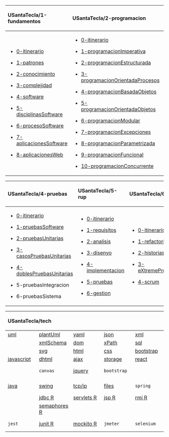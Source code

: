 <table style="width:100%;">
<colgroup>
<col style="width: 30%" />
<col style="width: 35%" />
<col style="width: 35%" />
</colgroup>
<thead>
<tr class="header">
<th style="text-align: left;"><p><strong><span
class="blue">USantaTecla/1-fundamentos</span></strong></p></th>
<th style="text-align: left;"><p><strong><span
class="blue">USantaTecla/2-programacion</span></strong></p></th>
<th style="text-align: left;"><p><strong><span
class="blue">USantaTecla/3-disenyo</span></strong></p></th>
</tr>
</thead>
<tbody>
<tr class="odd">
<td style="text-align: left;"><ul>
<li><p><a
href="USantaTecla/1-fundamentos/0-itinerario/index.html">0-itinerario</a></p></li>
<li><p><a
href="USantaTecla/1-fundamentos/1-patrones/index.html">1-patrones</a></p></li>
<li><p><a
href="USantaTecla/1-fundamentos/2-conocimiento/index.html">2-conocimiento</a></p></li>
<li><p><a
href="USantaTecla/1-fundamentos/3-complejidad/index.html">3-complejidad</a></p></li>
<li><p><a
href="USantaTecla/1-fundamentos/4-software/index.html">4-software</a></p></li>
<li><p><a
href="USantaTecla/1-fundamentos/5-disciplinasSoftware/index.html">5-disciplinasSoftware</a></p></li>
<li><p><a
href="USantaTecla/1-fundamentos/6-procesoSoftware/index.html">6-procesoSoftware</a></p></li>
<li><p><a
href="USantaTecla/1-fundamentos/7-aplicacionesSoftware/index.html">7-aplicacionesSoftware</a></p></li>
<li><p><a
href="USantaTecla/1-fundamentos/8-aplicacionesWeb/">8-aplicacionesWeb</a></p></li>
</ul></td>
<td style="text-align: left;"><ul>
<li><p><a
href="USantaTecla/2-programacion/0-itinerario/index.html">0-itinerario</a></p></li>
<li><p><a
href="USantaTecla/2-programacion/1-programacionImperativa/index.html">1-programacionImperativa</a></p></li>
<li><p><a
href="USantaTecla/2-programacion/2-programacionEstructurada/index.html">2-programacionEstructurada</a></p></li>
<li><p><a
href="USantaTecla/2-programacion/3-programacionOrientadaProcesos/index.html">3-programacionOrientadaProcesos</a></p></li>
<li><p><a
href="USantaTecla/2-programacion/4-programacionBasadaObjetos/index.html">4-programacionBasadaObjetos</a></p></li>
<li><p><a
href="USantaTecla/2-programacion/5-programacionOrientadaObjetos/index.html">5-programacionOrientadaObjetos</a></p></li>
<li><p><a
href="USantaTecla/2-programacion/6-programacionModular/index.html">6-programacionModular</a></p></li>
<li><p><a
href="USantaTecla/2-programacion/7-programacionExcepciones/index.html">7-programacionExcepciones</a></p></li>
<li><p><a
href="USantaTecla/2-programacion/8-programacionParametrizada/index.html">8-programacionParametrizada</a></p></li>
<li><p><a
href="USantaTecla/2-programacion/9-programacionFuncional/index.html">9-programacionFuncional</a></p></li>
<li><p><a
href="USantaTecla/2-programacion/10-programacionConcurrente/index.html">10-programacionConcurrente</a></p></li>
</ul></td>
<td style="text-align: left;"><ul>
<li><p><a
href="USantaTecla/3-disenyo/0-itinerario/index.html">0-itinerario</a></p></li>
<li><p><a
href="USantaTecla/3-disenyo/1-disenyo/index.html">1-disenyo</a></p></li>
<li><p><a
href="USantaTecla/3-disenyo/2-disenyoModular/index.html">2-disenyoModular</a></p></li>
<li><p><a
href="USantaTecla/3-disenyo/3-disenyoOrientadoObjetos/index.html">3-disenyoOrientadoObjetos</a></p></li>
<li><p><a
href="USantaTecla/3-disenyo/4-patronesDisenyo/index.html">4-patronesDisenyo</a></p></li>
<li><p><a
href="USantaTecla/3-disenyo/5-arquitecturaSoftware/index.html">5-arquitecturaSoftware</a></p></li>
<li><p><a
href="USantaTecla/3-disenyo/6-arquitecturaMVC/index.html">6-arquitecturaMVC</a></p></li>
<li><p>7-arquitecturaSistemas</p></li>
</ul></td>
</tr>
</tbody>
</table>

<table>
<colgroup>
<col style="width: 33%" />
<col style="width: 33%" />
<col style="width: 33%" />
</colgroup>
<thead>
<tr class="header">
<th style="text-align: left;"><p><strong><span
class="blue">USantaTecla/4-pruebas</span></strong></p></th>
<th style="text-align: left;"><p><strong><span
class="blue">USantaTecla/5-rup</span></strong></p></th>
<th style="text-align: left;"><p><strong><span
class="blue">USantaTecla/6-agiles</span></strong></p></th>
</tr>
</thead>
<tbody>
<tr class="odd">
<td style="text-align: left;"><ul>
<li><p><a
href="USantaTecla/4-pruebas/0-itinerario/index.html">0-itinerario</a></p></li>
<li><p><a
href="USantaTecla/4-pruebas/1-pruebasSoftware/index.html">1-pruebasSoftware</a></p></li>
<li><p><a
href="USantaTecla/4-pruebas/2-pruebasUnitarias/index.html">2-pruebasUnitarias</a></p></li>
<li><p><a
href="USantaTecla/4-pruebas/3-casosPruebasUnitarias/index.html">3-casosPruebasUnitarias</a></p></li>
<li><p><a
href="USantaTecla/4-pruebas/4-doblesPruebasUnitarias/index.html">4-doblesPruebasUnitarias</a></p></li>
<li><p>5-pruebasIntegracion</p></li>
<li><p>6-pruebasSistema</p></li>
</ul></td>
<td style="text-align: left;"><ul>
<li><p><a
href="USantaTecla/5-rup/0-itinerario/index.html">0-itinerario</a></p></li>
<li><p><a
href="USantaTecla/5-rup/1-requisitos/index.html">1-requisitos</a></p></li>
<li><p><a
href="USantaTecla/5-rup/2-analisis/index.html">2-analisis</a></p></li>
<li><p><a
href="USantaTecla/5-rup/3-disenyo/index.html">3-disenyo</a></p></li>
<li><p><a
href="USantaTecla/5-rup/4-implementacion/index.html">4-implementacion</a></p></li>
<li><p><a
href="USantaTecla/5-rup/5-pruebas/index.html">5-pruebas</a></p></li>
<li><p><a
href="USantaTecla/5-rup/6-gestion/index.html">6-gestion</a></p></li>
</ul></td>
<td style="text-align: left;"><ul>
<li><p><a
href="USantaTecla/6-agiles/0-itinerario/index.html">0-itinerario</a></p></li>
<li><p><a
href="USantaTecla/6-agiles/1-refactoring/index.html">1-refactoring</a></p></li>
<li><p><a
href="USantaTecla/6-agiles/2-historiasUsuario/index.html">2-historiasUsuario</a></p></li>
<li><p><a
href="USantaTecla/6-agiles/3-eXtremeProgramming/index.html">3-eXtremeProgramming</a></p></li>
<li><p><a
href="USantaTecla/6-agiles/4-scrum/index.html">4-scrum</a></p></li>
</ul></td>
</tr>
</tbody>
</table>

<table>
<colgroup>
<col style="width: 20%" />
<col style="width: 20%" />
<col style="width: 20%" />
<col style="width: 20%" />
<col style="width: 20%" />
</colgroup>
<thead>
<tr class="header">
<th colspan="5" style="text-align: left;"><p><strong><span
class="blue">USantaTecla/tech</span></strong></p></th>
</tr>
</thead>
<tbody>
<tr class="odd">
<td style="text-align: left;"><a href="USantaTecla/tech-uml">uml</a></td>
<td style="text-align: left;"><a href="USantaTecla/tech-plantUml">plantUml</a></td>
<td style="text-align: left;"><a href="USantaTecla/tech-yaml">yaml</a></td>
<td style="text-align: left;"><a href="USantaTecla/tech-json">json</a></td>
<td style="text-align: left;"><a href="USantaTecla/tech-xml">xml</a></td>
</tr>
<tr class="even">
<td style="text-align: left;"></td>
<td style="text-align: left;"><a href="USantaTecla/tech-xmlSchema">xmlSchema</a></td>
<td style="text-align: left;"><a href="USantaTecla/tech-dom">dom</a></td>
<td style="text-align: left;"><a href="USantaTecla/tech-xPath">xPath</a></td>
<td style="text-align: left;"><a href="USantaTecla/tech-sql">sql</a></td>
</tr>
<tr class="odd">
<td style="text-align: left;"></td>
<td style="text-align: left;"><a href="USantaTecla/tech-svg">svg</a></td>
<td style="text-align: left;"><a href="USantaTecla/tech-html">html</a></td>
<td style="text-align: left;"><a href="USantaTecla/tech-css">css</a></td>
<td style="text-align: left;"><a href="USantaTecla/tech-bootstrap">bootstrap</a></td>
</tr>
<tr class="even">
<td style="text-align: left;"><a href="USantaTecla/tech-javascript">javascript</a></td>
<td style="text-align: left;"><a href="USantaTecla/tech-dhtml">dhtml</a></td>
<td style="text-align: left;"><a href="USantaTecla/tech-ajax">ajax</a></td>
<td style="text-align: left;"><a href="USantaTecla/tech-storage">storage</a></td>
<td style="text-align: left;"><a href="USantaTecla/tech-react">react</a></td>
</tr>
<tr class="odd">
<td style="text-align: left;"></td>
<td style="text-align: left;"><pre><code>canvas</code></pre></td>
<td style="text-align: left;"><a href="USantaTecla/tech-jquery">jquery</a></td>
<td style="text-align: left;"><pre><code>bootstrap</code></pre></td>
<td style="text-align: left;"></td>
</tr>
<tr class="even">
<td style="text-align: left;"><a href="USantaTecla/tech-java">java</a></td>
<td style="text-align: left;"><a href="USantaTecla/tech-swing">swing</a></td>
<td style="text-align: left;"><a href="USantaTecla/tech-tcp">tcp/ip</a></td>
<td style="text-align: left;"><a href="USantaTecla/tech-files">files</a></td>
<td style="text-align: left;"><pre><code>spring</code></pre></td>
</tr>
<tr class="odd">
<td style="text-align: left;"></td>
<td style="text-align: left;"><a href="USantaTecla/tech-jdbc">jdbc R</a></td>
<td style="text-align: left;"><a href="USantaTecla/tech-servlets">servlets R</a></td>
<td style="text-align: left;"><a href="USantaTecla/tech-jsp">jsp R</a></td>
<td style="text-align: left;"><a href="USantaTecla/tech-rmi">rmi R</a></td>
</tr>
<tr class="even">
<td style="text-align: left;"></td>
<td style="text-align: left;"><a href="USantaTecla/tech-semaphores">semaphores R</a></td>
<td style="text-align: left;"></td>
<td style="text-align: left;"></td>
<td style="text-align: left;"></td>
</tr>
<tr class="odd">
<td style="text-align: left;"><pre><code>jest</code></pre></td>
<td style="text-align: left;"><a href="USantaTecla/tech-junit">junit R</a></td>
<td style="text-align: left;"><a href="USantaTecla/tech-mockito">mockito R</a></td>
<td style="text-align: left;"><pre><code>jmeter</code></pre></td>
<td style="text-align: left;"><pre><code>selenium</code></pre></td>
</tr>
</tbody>
</table>
